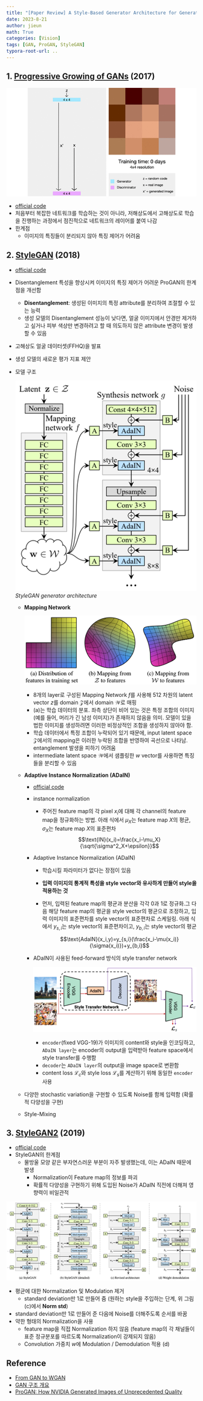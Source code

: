 ```yaml
---
title: "[Paper Review] A Style-Based Generator Architecture for Generative Adversarial Networks"
date: 2023-8-21
author: jieun
math: True
categories: [Vision]
tags: [GAN, ProGAN, StyleGAN]
typora-root-url: ..
---
```


## 1. [Progressive Growing of GANs](https://arxiv.org/pdf/1710.10196.pdf) (2017)

![](/assets/img/gan/pggan.gif)
- [official code](https://github.com/tkarras/progressive_growing_of_gans)
- 처음부터 복잡한 네트워크를 학습하는 것이 아니라, 저해상도에서 고해상도로 학습을 진행하는 과정에서 점진적으로 네트워크의 레이어를 붙여 나감
- 한계점
  - 이미지의 특징들이 분리되지 않아 특징 제어가 어려움

## 2. [StyleGAN](https://arxiv.org/pdf/1701.07875.pdf) (2018)

- [official code](https://github.com/NVlabs/stylegan)
- Disentanglement 특성을 향상시켜 이미지의 특징 제어가 어려운 ProGAN의 한계점을 개선함
    - **Disentanglement**: 생성된 이미지의 특정 attribute를 분리하여 조절할 수 있는 능력
    - 생성 모델의 Disentanglement 성능이 낮다면, 얼굴 이미지에서 안경만 제거하고 싶거나 피부 색상만 변경하려고 할 때 의도하지 않은 attribute 변경이 발생할 수 있음
- 고해상도 얼굴 데이터셋(FFHQ)을 발표
- 생성 모델의 새로운 평가 지표 제안
- 모델 구조

    ![](/assets/img/gan/stylegan.png)
    _StyleGAN generator architecture_

    - **Mapping Network**
      
        ![](/assets/img/gan/stylegan1.png)
        
        - 8개의 layer로 구성된 Mapping Network $f$를 사용해 512 차원의 latent vector $z$를 domain $\mathcal{Z}$에서 domain $\mathcal{W}$로 매핑
        - (a)는 학습 데이터의 분포. 좌측 상단이 비어 있는 것은 특정 조합의 이미지(예를 들어, 머리가 긴 남성 이미지)가 존재하지 않음을 의미. 모델이 있을 법한 이미지를 생성하려면 이러한 비정상적인 조합을 생성하지 않아야 함.
        - 학습 데이터에서 특정 조합이 누락되어 있기 때문에, input latent space $\mathcal{Z}$에서의 mapping은 이러한 누락된 조합을 반영하여 곡선으로 나타남. entanglement 발생을 피하기 어려움
        - intermediate latent space $\mathcal{W}$에서 샘플링한 $w$ vector를 사용하면 특징들을 분리할 수 있음
        
    - **Adaptive Instance Normalization (ADaIN)**

        - [official code](https://github.com/xunhuang1995/AdaIN-style)
        - instance normalization
            - 주어진 feature map의 각 pixel $x_i$에 대해 각 channel의 feature map을 정규화하는 방법. 아래 식에서 $\mu_X$는 feature map $X$의 평균, $\sigma_X$는 feature map $X$의 표준편차
            $$\text{IN}(x_i)=\frac{x_i-\mu_X}{\sqrt{\sigma^2_X+\epsilon}}$$
        - Adaptive Instance Normalization (ADaIN)
            - 학습시킬 파라미터가 없다는 장점이 있음
            - **입력 이미지의 통계적 특성을 style vector와 유사하게 만들어 style을 적용하는 것**
            - 먼저, 입력된 feature map의 평균과 분산을 각각 0과 1로 정규화.그 다음 해당 feature map의 평균을 style vector의 평균으로 조정하고, 입력 이미지의 표준편차를 style vector의 표준편차로 스케일링. 아래 식에서 $y_{s,i}$는 style vector의 표준편차이고, $y_{b,i}$는 style vector의 평균

                $$\text{AdaIN}(x_i,y)=y_{s,i}(\frac{x_i-\mu(x_i)}{\sigma(x_i)})+y_{b,i}$$

        - ADaIN이 사용된 feed-forward 방식의 style transfer network

            ![](/assets/img/gan/adain.png)

            - `encoder`(fixed VGG-19)가 이미지의 content와 style을 인코딩하고, `ADaIN layer`는 encoder의 output을 입력받아 feature space에서 style transfer를 수행함
            - `decoder`는 `ADaIN layer`의 output을 image space로 변환함
            - content loss $\mathcal{L}_c$와 style loss $\mathcal{L}_s$를 계산하기 위해 동일한 `encoder` 사용
    - 다양한 stochastic variation을 구현할 수 있도록 Noise를 함께 입력함 (확률적 다양성을 구현)
    - Style-Mixing

## 3. [StyleGAN2](https://arxiv.org/pdf/1912.04958.pdf) (2019)

- [official code](https://github.com/NVlabs/stylegan2-ada-pytorch)
- StyleGAN의 한계점
  - 물방울 모양 같은 부자연스러운 부분이 자주 발생했는데, 이는 ADaIN 때문에 발생
    - Normalization이 Feature map의 정보를 파괴
    - 확률적 다양성을 구현하기 위해 도입된 Noise가 ADaIN 직전에 더해져 영향력이 비일관적

![](/assets/img/gan/stylegan2.png)

- 평균에 대한 Normalization 및 Modulation 제거
  - standard deviation만 1로 만들어 줌 (원하는 style을 주입하는 단계, 위 그림 (c)에서 **Norm std**)
- standard deviation만 1로 만들어 준 다음에 Noise를 더해주도록 순서를 바꿈
- 약한 형태의 Normalization을 사용
  - feature map을 직접 Normalization 하지 않음 (feature map의 각 채널들이 표준 정규분포를 따르도록 Normalization이 강제되지 않음)
  - Convolution 가중치 $w$에 Modulation / Demodulation 적용 (d)

## Reference

- [From GAN to WGAN](https://lilianweng.github.io/posts/2017-08-20-gan/)
- [GAN 구조 개요](https://developers.google.com/machine-learning/gan/gan_structure?hl=ko)
- [ProGAN: How NVIDIA Generated Images of Unprecedented Quality](https://towardsdatascience.com/progan-how-nvidia-generated-images-of-unprecedented-quality-51c98ec2cbd2)
